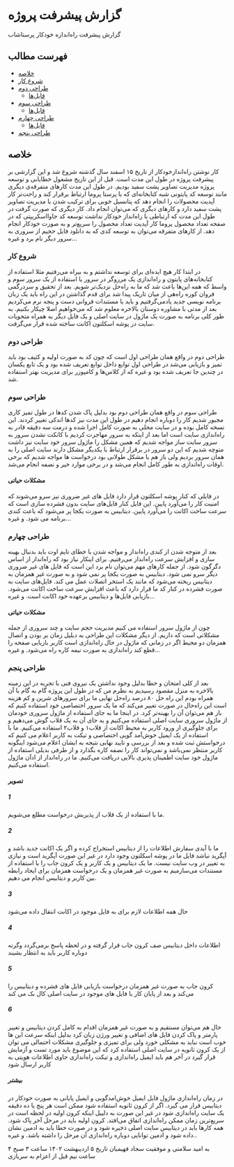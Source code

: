 # گزارش پیشرفت پروژه

گزارش پیشرفت راه‌اندازه خودکار پرستاشاب 

## فهرست مطالب

* [ خلاصه ](#---)
* [ شروع کار ](#---)
* [ طراحی دوم ](#---)
    * [ فایل‌ها ](#---)
* [ طراحی سوم ](#---)
    * [ فایل‌ها ](#---)
* [ طراحی چهارم ](#---)
    * [ فایل‌ها ](#---)
* [ طراحی پنجم ](#---)

## خلاصه

کار نوشتن راه‌اندازخودکار از تاریخ ۱۵ اسفند سال گذشته شروع شد و این گزارشی بر پیشرفت پروژه در طول این مدت است.
قبل از این تاریخ مشغول خطا‌یابی و توسعه پروژه مدیریت تصاویر پشت سفید بودیم.
در طول این مدت کارهای متفرقه‌ی دیگری مانند توسعه کد پایتونی شبه کتابخانه‌ای که با پرستا پروما ارتباط برقرار کند و راحت‌تر کار آپدیت محصولات را انجام دهد که پتانسیل خوبی برای ترکیب شدن با مدیریت تصاویر پشت سفید دارد و کارهای دیگری که می‌توان انجام داد.
کار دیگری که صورت گرفت در طول این مدت که ارتباطی با راه‌انداز خودکار نداشت توسعه کد جاوااسکریپتی که در صفحه تعداد محصول پروما کار آپدیت تعداد محصول را سریع‌تر و به صورت خودکار انجام دهد.
از کارهای متفرقه می‌توان به توسعه کدی که به دانلود فایل حجیم از سروری به سرور دیگر نام برد و غیره...

### شروع کار

در ابتدا کار هیچ ایده‌ای برای توسعه نداشتم و به بیراه می‌رفتیم مثلا استفاده از کتابخانه‌های پایتون و راه‌اندازی یک مرروگر در سرور یا استفاده از یک سرور سوم و واسط که همه این‌ها باعث شد که ما به راه‌حل نزدیک‌تر شویم.
بعد از تحقیق و سردرگمی فروان کوره راه‌هی از میان تاریک پیدا شد برای قدم گذاشتن در این راه باید یک زبان برنامه نویسی جدید یادمی‌گرفتیم و باید با مستندات فروانی دست و پنجه نرم می‌کردیم بعد از مدتی با مشاوره دوستان بالاخره معلوم شد که می‌خواهیم اصلا چیکار بکنیم.
به طور کلی برنامه به صورت یک ماژول در سایت اصلی و یک فایل دیگر به همراه متحویات سایت در پوشه اسکلتون اکانت ساخته شده قرار می‌گرفت.

### طراحی دوم

طراحی دوم در واقع همان طراحی اول است که چون کد به صورت اولیه و کثیف بود باید تمیز و بازیابی می‌شد در طراحی اول توابع داخل توابع تعریف شده بود و یک تابع یکسان در چندین جا تعریف شده بود و غیره که از کلاس‌ها و کامپوزر برای مدیریت بهتر استفاده شد.

### طراحی سوم

طراحی سوم در واقع همان طراحی دوم بود بدلیل پاک شدن کد‌ها در طول تمیز کاری مجبور شدیم کار را دوباره انجام دهیم در طول این مدت نیز کد‌ها اندکی تغییر کردند.
این نسخه کامل بوده و در سایت محلی به صورت کامل اجرا شده و درمت سه دقیقه قادر به راه‌اندازی سایت است اما بعد از اینکه به سرور مهاجرت کردیم با کانکت نشدن سرور به سرور سایت ساز مواجه شدیم که همین مشکل را ماژول سرور خود سایت نیز داشت متوچه شدیم که این دو سرور در برقرار ارتباط با یکدیگر مشکل دارند سایت اصلی را به همان سرور بردیم ولی باز هم با مشکل طولانی بود درخواست ها مواجه شدیم که برخی اوقات راه‌اندازی به طور کامل انجام می‌شد و در برخی موارد خیر و نصفه انجام می‌شد.

#### مشکلات حیاتی

در فایلی که کنار پوشه اسکلتون قرار دارد فایل های غیر ضروری نیز سرو می‌شوند که امنیت کار را می‌آورد پایین.
این فایل کنار فایل‌های سایت بدون فشرده سازی است که سرعت ساخت اکانت را می‌آورد پایین.
دیتابیس به صورت یکجا پر می‌شود که باعث کندی برنامه می شود.
و غیره...

### طراحی چهارم

بعد از متوجه شدن از کندی راه‌انداز و مواجه شدن با خطای تایم اوت باید بدنبال بهینه سازی و افزایش سرعت راه‌انداز می‌رفتیم.
برای اینکار نیاز بود که راه‌انداز از اساس دگرگون شود.
از جمله کارهای مهم می‌توان نام برد این است که فایل های غیر ضروری دیگر سرو نمی شود.
دیتابیس به صورت یکجا پر نمی شود و به صورت غیر همزمان به دیتابیس ریخته می‌شود که مانند یک استخر اتصلات عمل می کند.
فایل‌های سایت به صورت فشرده در کنار کد ما قرار دارد که باعث افزایش سرعت ساخت اکانت می‌شود.
بازیابی فایل‌ها و دیتابیس برعهده خود اکانت است.
و غیره...

#### مشکلات حیاتی

چون از ماژول سرور استفاده می کنیم مدیریت حجم سایت و چند سروری از جمله مشکلاتی است که داریم.
از دیگر مشکلات این طراحی به دیلیل زمان بر بودن و اتصال همزمان دو محیط اگر در زمانی که ماژول در حال راه‌اندازی است کاربر بازیابی صفحه را قطع کند راه‌اندازی به صورت نیمه کاره راه می‌شود.
و غیره...

### طراحی پنجم

بعد از کلی امتحان و خطا بدلیل وجود نداشتن یک نیروی فنی با تجربه در این زمینه بالاخره به منزل مقصود رسیدیم به نظرم من که در طول این پروژه گام به گام با آن همراه بودم این راه حل ۸۰ درصد راه‌حل نهایی ما برای سرور‌های شرین و کم هزینه است این راه‌حال در صورت تغییر می‌کند که ما یک سرور اختصاصی خود استفاده کنیم که باز هم می‌توان آن را بهینه‌تر کرد.
در اینجا ما به جای استفاده از ماژول سروری خودمان از ماژول سروری سایت اصلی استفاده می‌کنیم و به جای آن به یک قلاب گوش می‌دهیم و برای جلوگیری از ورود کاربر به محیط اکانت از قلاب۱ و قلاب۲ استفاده می‌کنیم.
ما با استفاده از یک ایمیل خوش‌آمد گویی اختصاصی و تیکت به کاربر اعلام می کنیم که درخواستش ثبت شده و بعد از بررسی و تایید نهایی نتیجه به ایشان اعلام می‌شود اینگونه کاربر منتظر نمی‌باشد و نمی‌تواند کار را نصفه کاره بگذارد و از طرفی بدیلی استفاده از ماژول خود سایت اطمینان پذیری بالایی دریافت می‌کنیم.
ما در راه‌انداز از ادآن ماژول استفاده می‌کنیم.

#### تصویر



##### 1

ما با استفاده از یک قلاب از پذیریش درخواست مطلع می‌شویم.

##### 2

ما با آیدی سفارش اطلاعات را از دیتابیس استخراج کرده و اگر یک اکانت جدید باشد و آپگرید نباشد فایل ما در پوشه اسکلتون وجود دارد در غیر این صورت آپگرید است و نیازی به تغییر در وب سایت نیست.
ما یک دیتابیس و یک کاربر و یک کرون جاب را با استفاده از مستندات می‌سازمیم به صورت غیر همزمان و یک درخواست همزمان برای ایجاد رابطه بین کاربر و دیتابیس انجام می دهیم.

##### 3

حال همه اطلاعات لازم برای به فایل موجود در اکانت انتقال داده می‌شود

##### 4

اطلاعات داخل دیتابیس صف کرون جاب قرار گرفته و در لحظه پاسخ برمی‌گردد وگرنه دوباره کاربر باید به انتظار بشیند

##### 5

کرون جاب به صورت غیر همزمان درخواست بازیابی فایل های فشرده و دیتابیس را می‌کند و بعد از پایان کار با فایل های موجود در سایت اصلی کال بک می کند

##### 6

حال هم می‌توان مستقیم و به صورت غیر همزمان اقدام به کامل کردن دیتابیس و تغییر پارمتر و پاک کردن فایل های اضافی و تغییر ورژن زبان کرد بدلیل اینکه سرعت این ها خوب است نباید به مشکلی خورد ولی برای تمیزی و جلوگیری مشکلات احتمالی می توان از یک کرون ثانویه در سایت اصلی استفاده کرد که این موضوع باید مورد تست و آزمایش قرار گیرد
در آخر هم باید ایمیل راه‌اندازی و تیکت راه‌اندازی حاوی اطلاعات هویتی به کاربر ارسال شود

##### بیشتر

در زمان راه‌اندازی ماژول فایل ایمیل خوش‌امدگویی و ایمیل پایانی به صورت خودکار در دیتابیس قرار می گیرد.
اگر از کرون ثانویه استفاده شود ممکن است هر پنج یا ده دقیقه یک سایت راه‌اندازی شود در غیر این صورت به دلییل اینکه کرون اولیه در لحظه است در سریع‌ترین زمان ممکن راه‌اندازی اتفاق می‌افتد.
کرون اولیه باید در مرحل آخر پاک شود.
همه کارها باید در دیتابیس سایت اصلی ذخیره شود و در صورت خطا باید به ادمین نشان داده شود و ادمین توانایی دوباره راه‌اندازی آن مرحل را داشته باشد.
و غیره..


به امید سلامتی و موفقیت
سجاد فهیمیان
تاریخ ۵ اردیبهشت ۱۴۰۲ ساعت ۳ صبح ۴ ساعت نیم قبل از اعزام به سربازی
